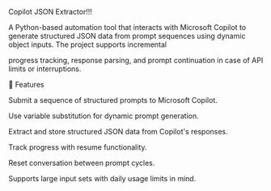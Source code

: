 Copilot JSON Extractor!!!


A Python-based automation tool that interacts with Microsoft Copilot to generate structured JSON data from prompt sequences using dynamic object inputs. The project supports incremental 

progress tracking, response parsing, and prompt continuation in case of API limits or interruptions.

🚀 Features

Submit a sequence of structured prompts to Microsoft Copilot.

Use variable substitution for dynamic prompt generation.

Extract and store structured JSON data from Copilot's responses.

Track progress with resume functionality.

Reset conversation between prompt cycles.

Supports large input sets with daily usage limits in mind.

